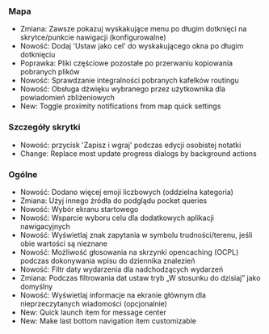 ### Mapa
- Zmiana: Zawsze pokazuj wyskakujące menu po długim dotknięci na skrytce/punkcie nawigacji (konfigurowalne)
- Nowość: Dodaj 'Ustaw jako cel' do wyskakującego okna po długim dotknięciu
- Poprawka: Pliki częściowe pozostałe po przerwaniu kopiowania pobranych plików
- Nowość: Sprawdzanie integralności pobranych kafelków routingu
- Nowość: Obsługa dźwięku wybranego przez użytkownika dla powiadomień zbliżeniowych
- New: Toggle proximity notifications from map quick settings

### Szczegóły skrytki
- Nowość: przycisk 'Zapisz i wgraj' podczas edycji osobistej notatki
- Change: Replace most update progress dialogs by background actions

### Ogólne
- Nowość: Dodano więcej emoji liczbowych (oddzielna kategoria)
- Zmiana: Użyj innego źródła do podglądu pocket queries
- Nowość: Wybór ekranu startowego
- Nowość: Wsparcie wyboru celu dla dodatkowych aplikacji nawigacyjnych
- Nowość: Wyświetlaj znak zapytania w symbolu trudności/terenu, jeśli obie wartości są nieznane
- Nowość: Możliwość głosowania na skrzynki opencaching (OCPL) podczas dokonywania wpisu do dziennika znalezień
- Nowość: Filtr daty wydarzenia dla nadchodzących wydarzeń
- Zmiana: Podczas filtrowania dat ustaw tryb „W stosunku do dzisiaj” jako domyślny
- Nowość: Wyświetlaj informacje na ekranie głównym dla nieprzeczytanych wiadomości (opcjonalnie)
- New: Quick launch item for message center
- New: Make last bottom navigation item customizable
